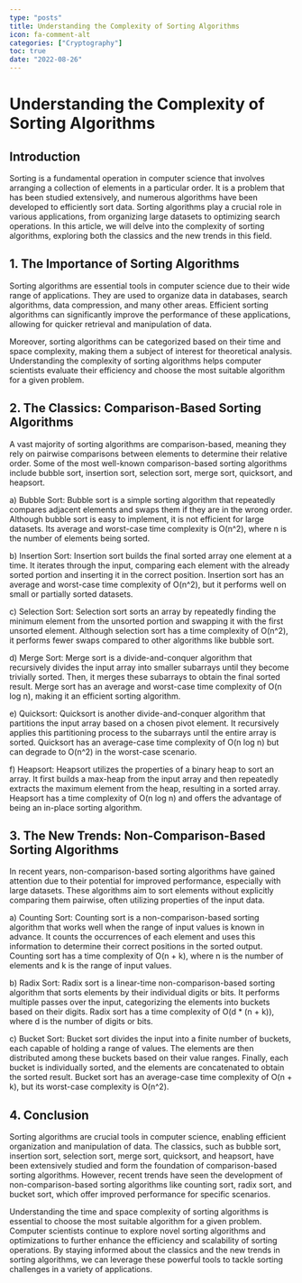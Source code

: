 ```yaml
---
type: "posts"
title: Understanding the Complexity of Sorting Algorithms
icon: fa-comment-alt
categories: ["Cryptography"]
toc: true
date: "2022-08-26"
---
```




# Understanding the Complexity of Sorting Algorithms

## Introduction

Sorting is a fundamental operation in computer science that involves arranging a collection of elements in a particular order. It is a problem that has been studied extensively, and numerous algorithms have been developed to efficiently sort data. Sorting algorithms play a crucial role in various applications, from organizing large datasets to optimizing search operations. In this article, we will delve into the complexity of sorting algorithms, exploring both the classics and the new trends in this field.

## 1. The Importance of Sorting Algorithms

Sorting algorithms are essential tools in computer science due to their wide range of applications. They are used to organize data in databases, search algorithms, data compression, and many other areas. Efficient sorting algorithms can significantly improve the performance of these applications, allowing for quicker retrieval and manipulation of data.

Moreover, sorting algorithms can be categorized based on their time and space complexity, making them a subject of interest for theoretical analysis. Understanding the complexity of sorting algorithms helps computer scientists evaluate their efficiency and choose the most suitable algorithm for a given problem.

## 2. The Classics: Comparison-Based Sorting Algorithms

A vast majority of sorting algorithms are comparison-based, meaning they rely on pairwise comparisons between elements to determine their relative order. Some of the most well-known comparison-based sorting algorithms include bubble sort, insertion sort, selection sort, merge sort, quicksort, and heapsort.

a) Bubble Sort: Bubble sort is a simple sorting algorithm that repeatedly compares adjacent elements and swaps them if they are in the wrong order. Although bubble sort is easy to implement, it is not efficient for large datasets. Its average and worst-case time complexity is O(n^2), where n is the number of elements being sorted.

b) Insertion Sort: Insertion sort builds the final sorted array one element at a time. It iterates through the input, comparing each element with the already sorted portion and inserting it in the correct position. Insertion sort has an average and worst-case time complexity of O(n^2), but it performs well on small or partially sorted datasets.

c) Selection Sort: Selection sort sorts an array by repeatedly finding the minimum element from the unsorted portion and swapping it with the first unsorted element. Although selection sort has a time complexity of O(n^2), it performs fewer swaps compared to other algorithms like bubble sort.

d) Merge Sort: Merge sort is a divide-and-conquer algorithm that recursively divides the input array into smaller subarrays until they become trivially sorted. Then, it merges these subarrays to obtain the final sorted result. Merge sort has an average and worst-case time complexity of O(n log n), making it an efficient sorting algorithm.

e) Quicksort: Quicksort is another divide-and-conquer algorithm that partitions the input array based on a chosen pivot element. It recursively applies this partitioning process to the subarrays until the entire array is sorted. Quicksort has an average-case time complexity of O(n log n) but can degrade to O(n^2) in the worst-case scenario.

f) Heapsort: Heapsort utilizes the properties of a binary heap to sort an array. It first builds a max-heap from the input array and then repeatedly extracts the maximum element from the heap, resulting in a sorted array. Heapsort has a time complexity of O(n log n) and offers the advantage of being an in-place sorting algorithm.

## 3. The New Trends: Non-Comparison-Based Sorting Algorithms

In recent years, non-comparison-based sorting algorithms have gained attention due to their potential for improved performance, especially with large datasets. These algorithms aim to sort elements without explicitly comparing them pairwise, often utilizing properties of the input data.

a) Counting Sort: Counting sort is a non-comparison-based sorting algorithm that works well when the range of input values is known in advance. It counts the occurrences of each element and uses this information to determine their correct positions in the sorted output. Counting sort has a time complexity of O(n + k), where n is the number of elements and k is the range of input values.

b) Radix Sort: Radix sort is a linear-time non-comparison-based sorting algorithm that sorts elements by their individual digits or bits. It performs multiple passes over the input, categorizing the elements into buckets based on their digits. Radix sort has a time complexity of O(d * (n + k)), where d is the number of digits or bits.

c) Bucket Sort: Bucket sort divides the input into a finite number of buckets, each capable of holding a range of values. The elements are then distributed among these buckets based on their value ranges. Finally, each bucket is individually sorted, and the elements are concatenated to obtain the sorted result. Bucket sort has an average-case time complexity of O(n + k), but its worst-case complexity is O(n^2).

## 4. Conclusion

Sorting algorithms are crucial tools in computer science, enabling efficient organization and manipulation of data. The classics, such as bubble sort, insertion sort, selection sort, merge sort, quicksort, and heapsort, have been extensively studied and form the foundation of comparison-based sorting algorithms. However, recent trends have seen the development of non-comparison-based sorting algorithms like counting sort, radix sort, and bucket sort, which offer improved performance for specific scenarios.

Understanding the time and space complexity of sorting algorithms is essential to choose the most suitable algorithm for a given problem. Computer scientists continue to explore novel sorting algorithms and optimizations to further enhance the efficiency and scalability of sorting operations. By staying informed about the classics and the new trends in sorting algorithms, we can leverage these powerful tools to tackle sorting challenges in a variety of applications.